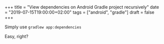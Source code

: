 +++
title = "View dependencies on Android Gradle project recursively"
date = "2019-07-15T19:00:00+02:00"
tags = ["android", "gradle"]
draft = false
+++

Simply use `gradlew app:dependencies`

Easy, right?